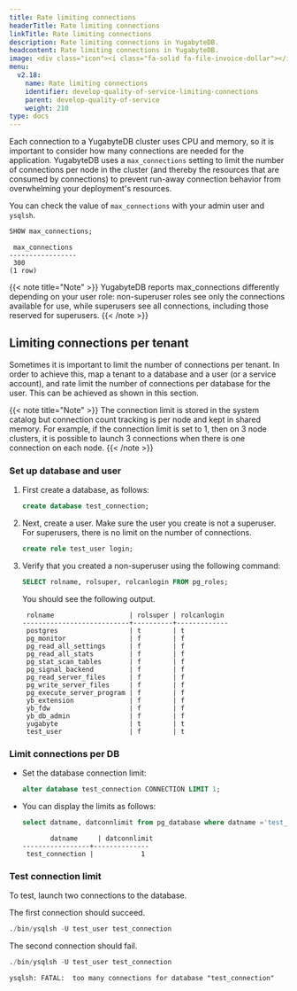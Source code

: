 ```yaml
---
title: Rate limiting connections
headerTitle: Rate limiting connections
linkTitle: Rate limiting connections
description: Rate limiting connections in YugabyteDB.
headcontent: Rate limiting connections in YugabyteDB.
image: <div class="icon"><i class="fa-solid fa-file-invoice-dollar"></i></div>
menu:
  v2.18:
    name: Rate limiting connections
    identifier: develop-quality-of-service-limiting-connections
    parent: develop-quality-of-service
    weight: 210
type: docs
---
```


Each connection to a YugabyteDB cluster uses CPU and memory, so it is important to consider how many connections are needed for the application. YugabyteDB uses a `max_connections` setting to limit the number of connections per node in the cluster (and thereby the resources that are consumed by connections) to prevent run-away connection behavior from overwhelming your deployment's resources.

You can check the value of `max_connections` with your admin user and `ysqlsh`.

```sql
SHOW max_connections;
```

```output
 max_connections
-----------------
 300
(1 row)
```

{{< note title="Note" >}}
YugabyteDB reports max_connections differently depending on your user role: non-superuser roles see only the connections available for use, while superusers see all connections, including those reserved for superusers.
{{< /note >}}

## Limiting connections per tenant

Sometimes it is important to limit the number of connections per tenant. In order to achieve this, map a tenant to a database and a user (or a service account), and rate limit the number of connections per database for the user. This can be achieved as shown in this section.

{{< note title="Note" >}}
The connection limit is stored in the system catalog but connection count tracking is per node and kept in shared memory. For example, if the connection limit is set to 1, then on 3 node clusters, it is possible to launch 3 connections when there is one connection on each node.
{{< /note >}}

### Set up database and user

  1. First create a database, as follows:

     ```sql
     create database test_connection;
     ```

  1. Next, create a user. Make sure the user you create is not a superuser. For superusers, there is no limit on the number of connections.

     ```sql
     create role test_user login;
     ```

  1. Verify that you created a non-superuser using the following command:

     ```sql
     SELECT rolname, rolsuper, rolcanlogin FROM pg_roles;
     ```

     You should see the following output.

     ```output
      rolname                   | rolsuper | rolcanlogin
     ---------------------------+----------+-------------
      postgres                  | t        | t
      pg_monitor                | f        | f
      pg_read_all_settings      | f        | f
      pg_read_all_stats         | f        | f
      pg_stat_scan_tables       | f        | f
      pg_signal_backend         | f        | f
      pg_read_server_files      | f        | f
      pg_write_server_files     | f        | f
      pg_execute_server_program | f        | f
      yb_extension              | f        | f
      yb_fdw                    | f        | f
      yb_db_admin               | f        | f
      yugabyte                  | t        | t
      test_user                 | f        | t
     ```

### Limit connections per DB

- Set the database connection limit:

  ```sql
  alter database test_connection CONNECTION LIMIT 1;
  ```

- You can display the limits as follows:

  ```sql
  select datname, datconnlimit from pg_database where datname ='test_connection' ;
  ```

  ```output
         datname     | datconnlimit
  -----------------+--------------
   test_connection |            1
  ```

### Test connection limit

To test, launch two connections to the database.

The first connection should succeed.

```sql
./bin/ysqlsh -U test_user test_connection
```

The second connection should fail.

```sql
./bin/ysqlsh -U test_user test_connection
```

```output
ysqlsh: FATAL:  too many connections for database "test_connection"
```

